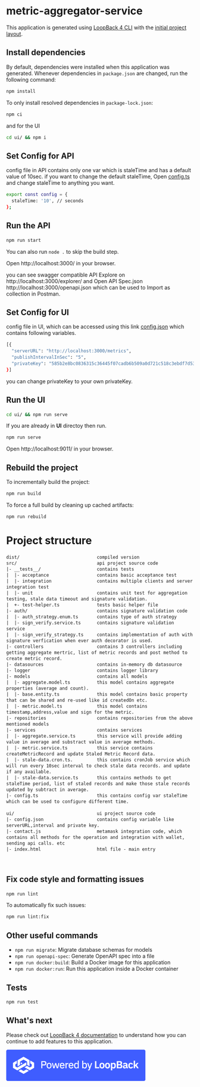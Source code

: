 # metric-aggregator-service

This application is generated using [LoopBack 4 CLI](https://loopback.io/doc/en/lb4/Command-line-interface.html) with the
[initial project layout](https://loopback.io/doc/en/lb4/Loopback-application-layout.html).

## Install dependencies

By default, dependencies were installed when this application was generated.
Whenever dependencies in `package.json` are changed, run the following command:

```sh
npm install
```

To only install resolved dependencies in `package-lock.json`:

```sh
npm ci
```

and for the UI

```sh
cd ui/ && npm i
```

## Set Config for API

config file in API contains only one var which is staleTime and has a default value of 10sec. if you want to change the default staleTime, Open [config.ts](https://github.com/sohaibahsan007/metric-aggregator-service/blob/48dc593be09ed19e67f4c8006f311a0d2fd56d58/src/config.ts#L2) and change staleTime to anything you want. 

```sh 
export const config = {
  staleTime: '10', // seconds
};
```

## Run the API

```sh
npm run start
```

You can also run `node .` to skip the build step.

Open http://localhost:3000/ in your browser.

you can see swagger compatible API Explore on http://localhost:3000/explorer/ and Open API Spec.json http://localhost:3000/openapi.json which can be used to Import as collection in Postman. 

## Set Config for UI

config file in UI, which can be accessed using this link [config.json](https://github.com/sohaibahsan007/metric-aggregator-service/blob/00b8c926539f19653c59d88a29b712a91b27990d/ui/config.json#L1) which contains following variables. 

```sh
[{
  "serverURL": "http://localhost:3000/metrics",
  "publishIntervalInSec": "5",
  "privateKey": "585b2e8bc0836315c36445f07cadb6b509a0d721c518c3ebdf7d5372c8bc23d7"
}]
```

you can change privateKey to your own privateKey. 


## Run the UI

```sh
cd ui/ && npm run serve
```
If you are already in **UI** directoy then run. 

```sh
npm run serve
``` 

Open http://localhost:9011/ in your browser.

## Rebuild the project

To incrementally build the project:

```sh
npm run build
```

To force a full build by cleaning up cached artifacts:

```sh
npm run rebuild
```


# Project structure

```
dist/                             compiled version
src/                              api project source code
|- __tests__/                     contains tests 
|  |- acceptance                  contains basic acceptance test
|  |- integration                 contains multiple clients and server integration test
|  |- unit                        contains unit test for aggregation testing, stale data timeout and signature validation.
|  +- test-helper.ts              tests basic helper file
|- auth/                          contains signature validation code
|  |- auth_strategy.enum.ts       contains type of auth strategy
|  |- sign_verify.service.ts      contains signature validation service 
|  |- sign_verify_strategy.ts     contains implementation of auth with signature verfication when ever auth decorator is used. 
|- controllers                    contains 3 controllers including getting aggregate mertric, list of metric records and post method to create metric record.
|- datasources                    contains in-memory db datasource
|- logger                         contains logger library 
|- models                         contains all models
|  |- aggregate.model.ts          this model contains aggregate properties (average and count).
|  |- base.entity.ts              this model contains basic property that can be shared and re-used like id createdOn etc. 
|  |- metric.model.ts             this model contains timestamp,address,value and sign for the metric.
|- repositories                   contains repositories from the above mentioned models
|- services                       contains services 
|  |- aggregate.service.ts        this service will provide adding value in average and substract value in average methods.
|  |- metric.service.ts           this service contains createMetricRecord and update Staled Metric Record data. 
|  |- stale-data.cron.ts.         this contains cronJob service which will run every 10sec interval to check stale data records. and update if any available. 
|  |- stale-data.service.ts       this contains methods to get staleTime period, list of staled records and make those stale records updated by subtract in average.
|- config.ts                      this contains config var staleTime  which can be used to configure different time. 

ui/                               ui project source code
|- config.json                    contains config variable like serverURL,interval and private key.
|- contact.js                     metamask integration code, which contains all methods for the operation and integration with wallet, sending api calls. etc
|- index.html                     html file - main entry 



```

## Fix code style and formatting issues

```sh
npm run lint
```

To automatically fix such issues:

```sh
npm run lint:fix
```

## Other useful commands

- `npm run migrate`: Migrate database schemas for models
- `npm run openapi-spec`: Generate OpenAPI spec into a file
- `npm run docker:build`: Build a Docker image for this application
- `npm run docker:run`: Run this application inside a Docker container

## Tests

```sh
npm run test
```

## What's next

Please check out [LoopBack 4 documentation](https://loopback.io/doc/en/lb4/) to
understand how you can continue to add features to this application.

[![LoopBack](https://github.com/loopbackio/loopback-next/raw/master/docs/site/imgs/branding/Powered-by-LoopBack-Badge-(blue)-@2x.png)](http://loopback.io/)
